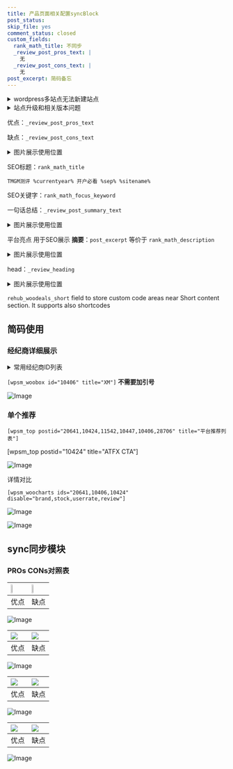 ```yaml
---
title: 产品页面相关配置syncBlock
post_status: 
skip_file: yes
comment_status: closed
custom_fields:
  rank_math_title: 不同步
  _review_post_pros_text: |
    无
  _review_post_cons_text: |
    无
post_excerpt: 简码备忘
---
```

<details><summary>wordpress多站点无法新建站点</summary>

<li>和报错需要清理cookies一样的原因</li>
<li>wp-config.php里面<code>define( 'SUBDOMAIN_INSTALL', false );//子域名安装</code></li>
<li>新建子站点是用<code>define( 'SUBDOMAIN_INSTALL', true);//子域名安装</code> 完成以后，改成<code>false</code></li>
</details>

<details><summary>站点升级和相关版本问题</summary>

<p>wordpress：5.9.9
woocommerce：7.5.1
出现问题的地方：主题选项里面>><strong>Product layout >>compact style</strong></p>
<p>如何出现没有用过的字段 导致无法保存。先导出配置 然后进行修改，后面再次恢复即可。</p>
<p>出现部分字段无法显示时，需要返回默认布局后，对产品进行保存就好了。</p>
<p></p>
</details>

优点：`_review_post_pros_text`

缺点：`_review_post_cons_text`

<details><summary>图片展示使用位置</summary>

<img src="https://prod-files-secure.s3.us-west-2.amazonaws.com/39ed1227-6d7d-4570-be36-9ccd4a2c4241/f51d3d83-55d4-4bdf-9604-f37ec77ab556/Untitled.png?X-Amz-Algorithm=AWS4-HMAC-SHA256&X-Amz-Content-Sha256=UNSIGNED-PAYLOAD&X-Amz-Credential=ASIAZI2LB466XB7B3G42%2F20251031%2Fus-west-2%2Fs3%2Faws4_request&X-Amz-Date=20251031T105515Z&X-Amz-Expires=3600&X-Amz-Security-Token=IQoJb3JpZ2luX2VjEEoaCXVzLXdlc3QtMiJGMEQCIFQaMrH6atKQYOVBo4bnbTP6XiH%2Bvzz3j7%2BgCpf%2BQRIqAiA5Iyq7BuX0oVYBJQiWdFvg1kh5Pf6KUOB0RD3Bo41Y%2FCr%2FAwgTEAAaDDYzNzQyMzE4MzgwNSIMkpvIaKhZfx1nx1tGKtwDFtp2Vmmh10lYXe%2Bzdx5Zy4SjydCEqEfabZEE%2BPV8pJp%2BKYccG4gKarwyLqwK7eumhcl0zXiPSx2dNrZcKJ0BUzM2sZWk9K7kciPp%2B4Bm825NIxnE5bJ2tq4j9bSiMU0WY80o5iLJ6iBQRvqbW4KFCyCHjDFjz6%2BuDoHORxbGmg%2Blo%2FU4XQ%2FkCrT8rAQUvG2CGSWlsg3RDuP%2FyV5LrDdftEQ1QVbHYUm6vAQoqArUjYcLL7cy2V3STLQB79QqBxiRoO%2BWwPGy6syQlyi9e1qGm17pymYWa2sQbyob0%2FFm7FW62W8IIe7w4g2I62qsPKSW2Hq3IWkzqga8UXLraH1aRxWzVdvo%2B91P9saoJNodzS%2FxjeSlgFKNsrOR9MDZHzj7VrNaqA0CEmkJ4mIfAn807ULyKoqdos5alKGcbBCGgMUMhF3sVaYj2gjZrSakhPhCfqQr8Gw4DJVtXn2hDDMEnCJUtokYmDT9wR%2F4a04aEMT8AXAt0eeeKPLscZIgTePb%2B6TTAe3bAWxalOHLeInl8Zfbdm1uxHzyeteO3Ez6loUYcT9zh8I3cgXkRaK3dC9RcfJvCohTz7DRGVdQsXkrAxE7N6gGWeKlqxn6rcjcMHFFQw8r7r9FDRvnA1Qw9JOSyAY6pgEbo9cHBVQFqnebL8hzIdlAxJGNDnpDfORuaLGtA7MiPOhDve9YWzyroCsG2tCVk7o2C00ri3NgZnsUMH9n4EO1dGPLNC0vV8kkRNE2I%2FFgSHpLz227lEI6PujgyI8%2BQcHYUOM0xv3Kktz3rMErFt%2BuTjKuA8xnoO%2BYgXMxrtDAmy14c8bkv0bgx9cAXP1LTgbUGvzjddUk2JxEH13LBdbvyNlY6SN%2B&X-Amz-Signature=45c5091a7e554787cb1e8f299f0e96e661cdd5ab5ef7d83d3ef3da67cd59e413&X-Amz-SignedHeaders=host&x-amz-checksum-mode=ENABLED&x-id=GetObject" alt="Image">
</details>

SEO标题：`rank_math_title`

`TMGM测评 %currentyear% 开户必看 %sep% %sitename%`

SEO关键字：`rank_math_focus_keyword`

一句话总结：`_review_post_summary_text`

<details><summary>图片展示使用位置</summary>

<img src="https://prod-files-secure.s3.us-west-2.amazonaws.com/39ed1227-6d7d-4570-be36-9ccd4a2c4241/4b96a922-296c-4f4e-8630-d1c870cbce01/Untitled.png?X-Amz-Algorithm=AWS4-HMAC-SHA256&X-Amz-Content-Sha256=UNSIGNED-PAYLOAD&X-Amz-Credential=ASIAZI2LB466WTUL4KGL%2F20251031%2Fus-west-2%2Fs3%2Faws4_request&X-Amz-Date=20251031T105516Z&X-Amz-Expires=3600&X-Amz-Security-Token=IQoJb3JpZ2luX2VjEEoaCXVzLXdlc3QtMiJHMEUCIBgCTwKe%2FW%2Bd8SvjT1Vux8yBPOYCXwA9dCJrsXFpVxsMAiEA77ulj8%2F6h2T2C7Gc%2Bx4NVWjt4ZIKw0TLP1Oyb8Ifdw8q%2FwMIExAAGgw2Mzc0MjMxODM4MDUiDBtLGpBu85RXQwWg8ircA7U3HR9m%2FSUtyIkHvLB7TT2EK8QR5VotBViT6CPkpptZWmGxDntQpp7RkCWaf3kOpYVZOGxRWEtqxA1Tq2jyI26W8nFwTf8SCKRW4%2BpGMfXmywcZJTvH5o1SDE2y0c3sAu45cqSXlNabwcObPhNaVBn94wcllvrBKh7e9t3hI8SUXG18Ul7XZBPd%2F3Qt9pgJzqD9Vsg2n8tExA%2B85heqEoRdaFQ0kbhimzlElDCtiOL%2F87XB30pKG%2BZXrXYJ4%2By5vNN0WRto7xK5z%2FDQUIz0EMbjltdcrTqnqLOsIrCwUwC7jHTvfG9ws9%2FbOIJuNxLJSrYkj9Ajf3qpTgy%2FQBowDLLlWTuEv64Z10jXvS7fcyy2CVtnGG6ILxxX%2BGEyO4cBFO8Vx02OjJUUnrl3Py%2BxbLmJnzbSuwG5U7wj5SnQ7z3DSKv3Ke7fi8jPQWSoUNe3zUkyPj%2FkZrzAOyOynASwzXL0lNa0E2p2fCXE751JfpViCpNZ%2FUV2y80pbx2ol%2FMTFhYCVgUaECIxA9Y5GqnnFoBIvUWS3j5ZvDNo0rFLjzPbeXl3AG1gcGIn8YUEhNYInYC5TKAOaYFIyMDzT5GpZgJGZkT0AWv%2FjwZj9QkTnJHEbHNSKtW6%2Fw20%2FP1%2BMMKSksgGOqUBCaZrsgmPLmsqKxKZEvQYFe7ZrTr5O5HRFHAGu%2Ba6cCx0tjoKjr1g9ugYAGUWqQ63bkU0RCtTa4c29s8s2J4T8WndAp5XwBcDGwNL8W3UoPePFaAJamyD0%2FxkSqJVFmFuNZ0uxGYiZmqHpAEreRr%2BaVGstqJZHSX9csaqNH%2BKBJS%2Fhx9X2DmJyMxiuCy%2FSxRr2qtsCiToiyG00wGvMhTIArAhokMu&X-Amz-Signature=8644daf641ce138234380eb854559d9621b9cd9a3242cea47d3e4cd3f599cac5&X-Amz-SignedHeaders=host&x-amz-checksum-mode=ENABLED&x-id=GetObject" alt="Image">
</details>

平台亮点 用于SEO展示 **摘要**：`post_excerpt`  等价于 `rank_math_description`

<details><summary>图片展示使用位置</summary>

<img src="https://prod-files-secure.s3.us-west-2.amazonaws.com/39ed1227-6d7d-4570-be36-9ccd4a2c4241/1ee11f63-b60a-4dfe-a7a7-d58ff23b5d88/Untitled.png?X-Amz-Algorithm=AWS4-HMAC-SHA256&X-Amz-Content-Sha256=UNSIGNED-PAYLOAD&X-Amz-Credential=ASIAZI2LB4665HQ5UF47%2F20251031%2Fus-west-2%2Fs3%2Faws4_request&X-Amz-Date=20251031T105516Z&X-Amz-Expires=3600&X-Amz-Security-Token=IQoJb3JpZ2luX2VjEEoaCXVzLXdlc3QtMiJHMEUCIHmRNky2YEg3ClwB2Tt%2BkMnYEanl35NFddpqBFA4yCT7AiEA%2B3UZu2EEUaGeTEqKS4wGwv2ol62adkBAkpeHJ8h0xZgq%2FwMIExAAGgw2Mzc0MjMxODM4MDUiDG3zVI206an%2B%2BrvdsSrcA9Ma7EfTuAJ3pBGrae%2FDq4OFxkJVH2JzHzUQU%2BTnUOGdRkMhYb2W%2B3Kp8eyxxUlfgyMNdW8D%2FtI57jgbpUeFKZ4nSXMaTbDWgt%2FX14G5Mm6DbplZsPCozoPxx7s3MyWA3f%2BYsI2KTX6P6iFBwpPngJoSdOWGIq3j%2BHfxM4CuPSiFhDh3fro1A2pmPigayS4WuFgtUZ1RtUyM%2Fu1OhfwzTW1DrZf0ob5H4pQHnOrQBgq0KKMH%2FtnWAm3Bf2%2Fk2GLPHOyBTY8%2FvumcS4TxAoIB6uE6WZcpDHawlArgzoT9c7WOnH8v%2FCkGzAeUBy3hHA7TyZwjLX2a8E8sXKSzpzyw7mh%2Bxn8GTUtHCr3zJyQfmdJb3OxqIdDEeTC0Xh4TgawCrjUUiwCHazQvAwIs3BkZ%2BoVcOan73y2ukM0%2F%2FNpindFZ2lbMIqWGXon4IA83gME1MCQBxy4z9pBXL5oEwBxF3FJOnqv20OIK394jQJJia0m8L1g6kCa6CK%2BT65dIv9m0UzhMWv%2BVAcasen75XqXP%2B8%2FBfFi5AShZ6cr2LZIzMpVluxE%2FJkefic%2FI754ZupDIU%2B2UZZwSMWZ1%2FJmhxAs%2BJuH5Yd82x78IIGYIAd5SAPYUZPE0bYVp7IW9RRO4MJaTksgGOqUBJJkDYqgYPspZAUybcr2ui3V5T%2Bd68iUh%2F%2F9YRa6LHwJ%2BjRroOVFlZD%2FUXKExsSFyVItZk7qSpYEIMEIDPXk0xmDukEMtTT3Xg3pEMNZepYN70q7Q5GLEA3DjMp%2F663NkUWNpZnrVStcJk59JppGqwoXOnLtvxvzgjlQmnjGDBKrsIPwF2TnuUwxka%2FoFgNalqnC8LS7tBeX06HTW74Es5hqWrpfA&X-Amz-Signature=d67885cad5f4b058a72ff379272f7c10dbec02580197d5a71820587b35a207f4&X-Amz-SignedHeaders=host&x-amz-checksum-mode=ENABLED&x-id=GetObject" alt="Image">
<img src="https://prod-files-secure.s3.us-west-2.amazonaws.com/39ed1227-6d7d-4570-be36-9ccd4a2c4241/ad4118b5-78d8-4fbe-801e-3b29b5d99c01/Untitled.png?X-Amz-Algorithm=AWS4-HMAC-SHA256&X-Amz-Content-Sha256=UNSIGNED-PAYLOAD&X-Amz-Credential=ASIAZI2LB4665HQ5UF47%2F20251031%2Fus-west-2%2Fs3%2Faws4_request&X-Amz-Date=20251031T105516Z&X-Amz-Expires=3600&X-Amz-Security-Token=IQoJb3JpZ2luX2VjEEoaCXVzLXdlc3QtMiJHMEUCIHmRNky2YEg3ClwB2Tt%2BkMnYEanl35NFddpqBFA4yCT7AiEA%2B3UZu2EEUaGeTEqKS4wGwv2ol62adkBAkpeHJ8h0xZgq%2FwMIExAAGgw2Mzc0MjMxODM4MDUiDG3zVI206an%2B%2BrvdsSrcA9Ma7EfTuAJ3pBGrae%2FDq4OFxkJVH2JzHzUQU%2BTnUOGdRkMhYb2W%2B3Kp8eyxxUlfgyMNdW8D%2FtI57jgbpUeFKZ4nSXMaTbDWgt%2FX14G5Mm6DbplZsPCozoPxx7s3MyWA3f%2BYsI2KTX6P6iFBwpPngJoSdOWGIq3j%2BHfxM4CuPSiFhDh3fro1A2pmPigayS4WuFgtUZ1RtUyM%2Fu1OhfwzTW1DrZf0ob5H4pQHnOrQBgq0KKMH%2FtnWAm3Bf2%2Fk2GLPHOyBTY8%2FvumcS4TxAoIB6uE6WZcpDHawlArgzoT9c7WOnH8v%2FCkGzAeUBy3hHA7TyZwjLX2a8E8sXKSzpzyw7mh%2Bxn8GTUtHCr3zJyQfmdJb3OxqIdDEeTC0Xh4TgawCrjUUiwCHazQvAwIs3BkZ%2BoVcOan73y2ukM0%2F%2FNpindFZ2lbMIqWGXon4IA83gME1MCQBxy4z9pBXL5oEwBxF3FJOnqv20OIK394jQJJia0m8L1g6kCa6CK%2BT65dIv9m0UzhMWv%2BVAcasen75XqXP%2B8%2FBfFi5AShZ6cr2LZIzMpVluxE%2FJkefic%2FI754ZupDIU%2B2UZZwSMWZ1%2FJmhxAs%2BJuH5Yd82x78IIGYIAd5SAPYUZPE0bYVp7IW9RRO4MJaTksgGOqUBJJkDYqgYPspZAUybcr2ui3V5T%2Bd68iUh%2F%2F9YRa6LHwJ%2BjRroOVFlZD%2FUXKExsSFyVItZk7qSpYEIMEIDPXk0xmDukEMtTT3Xg3pEMNZepYN70q7Q5GLEA3DjMp%2F663NkUWNpZnrVStcJk59JppGqwoXOnLtvxvzgjlQmnjGDBKrsIPwF2TnuUwxka%2FoFgNalqnC8LS7tBeX06HTW74Es5hqWrpfA&X-Amz-Signature=0130cc3f5ae313bf281de9a48cb1d0c8a25a9a13552e89b412201ba0ea9868a6&X-Amz-SignedHeaders=host&x-amz-checksum-mode=ENABLED&x-id=GetObject" alt="Image">
<img src="https://prod-files-secure.s3.us-west-2.amazonaws.com/39ed1227-6d7d-4570-be36-9ccd4a2c4241/a38cf7c9-a79c-4b64-9e94-13589fe0758b/Untitled.png?X-Amz-Algorithm=AWS4-HMAC-SHA256&X-Amz-Content-Sha256=UNSIGNED-PAYLOAD&X-Amz-Credential=ASIAZI2LB4665HQ5UF47%2F20251031%2Fus-west-2%2Fs3%2Faws4_request&X-Amz-Date=20251031T105516Z&X-Amz-Expires=3600&X-Amz-Security-Token=IQoJb3JpZ2luX2VjEEoaCXVzLXdlc3QtMiJHMEUCIHmRNky2YEg3ClwB2Tt%2BkMnYEanl35NFddpqBFA4yCT7AiEA%2B3UZu2EEUaGeTEqKS4wGwv2ol62adkBAkpeHJ8h0xZgq%2FwMIExAAGgw2Mzc0MjMxODM4MDUiDG3zVI206an%2B%2BrvdsSrcA9Ma7EfTuAJ3pBGrae%2FDq4OFxkJVH2JzHzUQU%2BTnUOGdRkMhYb2W%2B3Kp8eyxxUlfgyMNdW8D%2FtI57jgbpUeFKZ4nSXMaTbDWgt%2FX14G5Mm6DbplZsPCozoPxx7s3MyWA3f%2BYsI2KTX6P6iFBwpPngJoSdOWGIq3j%2BHfxM4CuPSiFhDh3fro1A2pmPigayS4WuFgtUZ1RtUyM%2Fu1OhfwzTW1DrZf0ob5H4pQHnOrQBgq0KKMH%2FtnWAm3Bf2%2Fk2GLPHOyBTY8%2FvumcS4TxAoIB6uE6WZcpDHawlArgzoT9c7WOnH8v%2FCkGzAeUBy3hHA7TyZwjLX2a8E8sXKSzpzyw7mh%2Bxn8GTUtHCr3zJyQfmdJb3OxqIdDEeTC0Xh4TgawCrjUUiwCHazQvAwIs3BkZ%2BoVcOan73y2ukM0%2F%2FNpindFZ2lbMIqWGXon4IA83gME1MCQBxy4z9pBXL5oEwBxF3FJOnqv20OIK394jQJJia0m8L1g6kCa6CK%2BT65dIv9m0UzhMWv%2BVAcasen75XqXP%2B8%2FBfFi5AShZ6cr2LZIzMpVluxE%2FJkefic%2FI754ZupDIU%2B2UZZwSMWZ1%2FJmhxAs%2BJuH5Yd82x78IIGYIAd5SAPYUZPE0bYVp7IW9RRO4MJaTksgGOqUBJJkDYqgYPspZAUybcr2ui3V5T%2Bd68iUh%2F%2F9YRa6LHwJ%2BjRroOVFlZD%2FUXKExsSFyVItZk7qSpYEIMEIDPXk0xmDukEMtTT3Xg3pEMNZepYN70q7Q5GLEA3DjMp%2F663NkUWNpZnrVStcJk59JppGqwoXOnLtvxvzgjlQmnjGDBKrsIPwF2TnuUwxka%2FoFgNalqnC8LS7tBeX06HTW74Es5hqWrpfA&X-Amz-Signature=28cb578ed3ecc9350583d41ff3a1471ab3fc20bc45070c8ff499280f6fa29ed8&X-Amz-SignedHeaders=host&x-amz-checksum-mode=ENABLED&x-id=GetObject" alt="Image">
<img src="https://prod-files-secure.s3.us-west-2.amazonaws.com/39ed1227-6d7d-4570-be36-9ccd4a2c4241/7da6fc1e-d2ac-42ae-8c75-cb5749aa18f6/Untitled.png?X-Amz-Algorithm=AWS4-HMAC-SHA256&X-Amz-Content-Sha256=UNSIGNED-PAYLOAD&X-Amz-Credential=ASIAZI2LB4665HQ5UF47%2F20251031%2Fus-west-2%2Fs3%2Faws4_request&X-Amz-Date=20251031T105516Z&X-Amz-Expires=3600&X-Amz-Security-Token=IQoJb3JpZ2luX2VjEEoaCXVzLXdlc3QtMiJHMEUCIHmRNky2YEg3ClwB2Tt%2BkMnYEanl35NFddpqBFA4yCT7AiEA%2B3UZu2EEUaGeTEqKS4wGwv2ol62adkBAkpeHJ8h0xZgq%2FwMIExAAGgw2Mzc0MjMxODM4MDUiDG3zVI206an%2B%2BrvdsSrcA9Ma7EfTuAJ3pBGrae%2FDq4OFxkJVH2JzHzUQU%2BTnUOGdRkMhYb2W%2B3Kp8eyxxUlfgyMNdW8D%2FtI57jgbpUeFKZ4nSXMaTbDWgt%2FX14G5Mm6DbplZsPCozoPxx7s3MyWA3f%2BYsI2KTX6P6iFBwpPngJoSdOWGIq3j%2BHfxM4CuPSiFhDh3fro1A2pmPigayS4WuFgtUZ1RtUyM%2Fu1OhfwzTW1DrZf0ob5H4pQHnOrQBgq0KKMH%2FtnWAm3Bf2%2Fk2GLPHOyBTY8%2FvumcS4TxAoIB6uE6WZcpDHawlArgzoT9c7WOnH8v%2FCkGzAeUBy3hHA7TyZwjLX2a8E8sXKSzpzyw7mh%2Bxn8GTUtHCr3zJyQfmdJb3OxqIdDEeTC0Xh4TgawCrjUUiwCHazQvAwIs3BkZ%2BoVcOan73y2ukM0%2F%2FNpindFZ2lbMIqWGXon4IA83gME1MCQBxy4z9pBXL5oEwBxF3FJOnqv20OIK394jQJJia0m8L1g6kCa6CK%2BT65dIv9m0UzhMWv%2BVAcasen75XqXP%2B8%2FBfFi5AShZ6cr2LZIzMpVluxE%2FJkefic%2FI754ZupDIU%2B2UZZwSMWZ1%2FJmhxAs%2BJuH5Yd82x78IIGYIAd5SAPYUZPE0bYVp7IW9RRO4MJaTksgGOqUBJJkDYqgYPspZAUybcr2ui3V5T%2Bd68iUh%2F%2F9YRa6LHwJ%2BjRroOVFlZD%2FUXKExsSFyVItZk7qSpYEIMEIDPXk0xmDukEMtTT3Xg3pEMNZepYN70q7Q5GLEA3DjMp%2F663NkUWNpZnrVStcJk59JppGqwoXOnLtvxvzgjlQmnjGDBKrsIPwF2TnuUwxka%2FoFgNalqnC8LS7tBeX06HTW74Es5hqWrpfA&X-Amz-Signature=f72a659c1a03e7d002259f7b9920346a3a8efe09625ad97b33b643fd40e6f5c5&X-Amz-SignedHeaders=host&x-amz-checksum-mode=ENABLED&x-id=GetObject" alt="Image">
<img src="https://prod-files-secure.s3.us-west-2.amazonaws.com/39ed1227-6d7d-4570-be36-9ccd4a2c4241/7e97f40a-eaee-47f5-b2f9-475f96808fa7/Untitled.png?X-Amz-Algorithm=AWS4-HMAC-SHA256&X-Amz-Content-Sha256=UNSIGNED-PAYLOAD&X-Amz-Credential=ASIAZI2LB4665HQ5UF47%2F20251031%2Fus-west-2%2Fs3%2Faws4_request&X-Amz-Date=20251031T105516Z&X-Amz-Expires=3600&X-Amz-Security-Token=IQoJb3JpZ2luX2VjEEoaCXVzLXdlc3QtMiJHMEUCIHmRNky2YEg3ClwB2Tt%2BkMnYEanl35NFddpqBFA4yCT7AiEA%2B3UZu2EEUaGeTEqKS4wGwv2ol62adkBAkpeHJ8h0xZgq%2FwMIExAAGgw2Mzc0MjMxODM4MDUiDG3zVI206an%2B%2BrvdsSrcA9Ma7EfTuAJ3pBGrae%2FDq4OFxkJVH2JzHzUQU%2BTnUOGdRkMhYb2W%2B3Kp8eyxxUlfgyMNdW8D%2FtI57jgbpUeFKZ4nSXMaTbDWgt%2FX14G5Mm6DbplZsPCozoPxx7s3MyWA3f%2BYsI2KTX6P6iFBwpPngJoSdOWGIq3j%2BHfxM4CuPSiFhDh3fro1A2pmPigayS4WuFgtUZ1RtUyM%2Fu1OhfwzTW1DrZf0ob5H4pQHnOrQBgq0KKMH%2FtnWAm3Bf2%2Fk2GLPHOyBTY8%2FvumcS4TxAoIB6uE6WZcpDHawlArgzoT9c7WOnH8v%2FCkGzAeUBy3hHA7TyZwjLX2a8E8sXKSzpzyw7mh%2Bxn8GTUtHCr3zJyQfmdJb3OxqIdDEeTC0Xh4TgawCrjUUiwCHazQvAwIs3BkZ%2BoVcOan73y2ukM0%2F%2FNpindFZ2lbMIqWGXon4IA83gME1MCQBxy4z9pBXL5oEwBxF3FJOnqv20OIK394jQJJia0m8L1g6kCa6CK%2BT65dIv9m0UzhMWv%2BVAcasen75XqXP%2B8%2FBfFi5AShZ6cr2LZIzMpVluxE%2FJkefic%2FI754ZupDIU%2B2UZZwSMWZ1%2FJmhxAs%2BJuH5Yd82x78IIGYIAd5SAPYUZPE0bYVp7IW9RRO4MJaTksgGOqUBJJkDYqgYPspZAUybcr2ui3V5T%2Bd68iUh%2F%2F9YRa6LHwJ%2BjRroOVFlZD%2FUXKExsSFyVItZk7qSpYEIMEIDPXk0xmDukEMtTT3Xg3pEMNZepYN70q7Q5GLEA3DjMp%2F663NkUWNpZnrVStcJk59JppGqwoXOnLtvxvzgjlQmnjGDBKrsIPwF2TnuUwxka%2FoFgNalqnC8LS7tBeX06HTW74Es5hqWrpfA&X-Amz-Signature=5b819adb1eeff71d6b2ce27591960ac5a518d0d5c257a3330f06ec799ec88bdd&X-Amz-SignedHeaders=host&x-amz-checksum-mode=ENABLED&x-id=GetObject" alt="Image">
</details>

head：`_review_heading`

<details><summary>图片展示使用位置</summary>

<img src="https://prod-files-secure.s3.us-west-2.amazonaws.com/39ed1227-6d7d-4570-be36-9ccd4a2c4241/3a4650ad-9887-415c-889a-edd51fa54f27/Untitled.png?X-Amz-Algorithm=AWS4-HMAC-SHA256&X-Amz-Content-Sha256=UNSIGNED-PAYLOAD&X-Amz-Credential=ASIAZI2LB466VY2EMFRM%2F20251031%2Fus-west-2%2Fs3%2Faws4_request&X-Amz-Date=20251031T105516Z&X-Amz-Expires=3600&X-Amz-Security-Token=IQoJb3JpZ2luX2VjEEoaCXVzLXdlc3QtMiJHMEUCIQDr%2BGhjQWkFoH%2FNKfN55Eyg0P2vCuGgrD4PIjUlZtR5VgIgNCwzoPebM0c3JZc%2BSpvqhqOJ8gbWspll97bVZL0qBiIq%2FwMIExAAGgw2Mzc0MjMxODM4MDUiDJ4Chht34BcH%2FNb8HyrcA9W2pyNqmNaeOMsT0D2%2FXel7YWnCTaUfT4r1KC1ZvPO9mfDfdIjpW0JmwFACF1QfWjEzuXX1shhVc2UkFkR%2FhF3VruNnAe1nVZ9TlhJfMaMa%2BwASslMq9uUhGYgskFpeMO5%2BY6ARGpdUYNyKfwqBID09FMyOZcTEYohBcRNFXBmDIWZHbl7m%2BhWiQa9JsPaZGqc5M5%2FS4Itr8%2BIjI2kuIURPVGIt4xY3vQ19jXNjCsCMm4JqHWA9e7Or52xlFOOJC9lpy96lql0Ul6TNNpUjuYNQ9lPkhRaKgB8VAswojJWkuaMXtLeczQsnPIL0QjBixZnXrv43HKXRb6ECXo1RlBch2J5iLK4gQtZlUPwK0hskRYWoH4HrsOMZr%2BaXKKrXJbTkpQbJdHvUMRoRSOOsJy%2Fx93sgjn0VmA%2FgxXg4ZC%2FOdUvxq2Pj5iOEb3Wq3Iv6zObzf940GQSX%2B6Yzxz52iNiXfO857EG%2BLBzR3ir9L54iVDe4naOyj%2FHsu0q3AuGmwA1kjWPeMjHcq22cY3rvSjhqpUWxKeRoHAn%2FZ%2BgumiEDf0oafvxR40j1fIQRyhOTERMF34i9iHlwDatDAQV%2FlL3QjnRBDkVTPBVP10%2F%2Fb2%2FDe%2F4UAq%2FE0Q5QNzDoMKqTksgGOqUBJXN6%2FC3N8dY5ESBMcVJdQxtndg8xGaDrlsfEdHUMNWfERB720CUpom%2BTVCpse6mBaNggLEx8gKzkdPSvYC3XKjczWHR7G41PAzdFKR41h5aOIc5c7BsENPXhrqePzk7hynVyEfiZshTsglL0FivHsCfBkOT7vGrK3SHb8cFNcpelJuaAUNSe0gbQ%2BK7%2FjhNkGMb4YN6eRSuhZ2FEhv7olLP2SSRy&X-Amz-Signature=64900acb0809772cc0e2ac7f3393d99a39db8286256c7a1957cb363257c02299&X-Amz-SignedHeaders=host&x-amz-checksum-mode=ENABLED&x-id=GetObject" alt="Image">
</details>

`rehub_woodeals_short`	field to store custom code areas near Short content section. It supports also shortcodes



## 简码使用

### 经纪商详细展示

<details><summary>常用经纪商ID列表</summary>

<pre><code class="php">嘉盛 ===> 20641  [wpsm_woobox id="20641" title="嘉盛"]
易信easymarkets ===> 11542  [wpsm_woobox id="11542" title="易信easymarkets"]
ATFX外汇 ===> 10424  [wpsm_woobox id="10424" title="ATFX"]
XM ===> 10406  [wpsm_woobox id="10406" title="XM"]
TMGM ===> 29622  [wpsm_woobox id="29622" title="TMGM"]
HYCM ===> 10447  [wpsm_woobox id="10447" title="HYCM"]
fpmarkets澳福外汇 ===> 20639  [wpsm_woobox id="20639" title="fpmarkets澳福外汇"]</code></pre>
</details>

`[wpsm_woobox id="10406" title="XM"]` **不需要加引号**

![Image](https://prod-files-secure.s3.us-west-2.amazonaws.com/39ed1227-6d7d-4570-be36-9ccd4a2c4241/4f898f9d-0fa7-4e43-acd3-ac6bc7be575a/Untitled.png?X-Amz-Algorithm=AWS4-HMAC-SHA256&X-Amz-Content-Sha256=UNSIGNED-PAYLOAD&X-Amz-Credential=ASIAZI2LB4664UGOIUGN%2F20251031%2Fus-west-2%2Fs3%2Faws4_request&X-Amz-Date=20251031T105514Z&X-Amz-Expires=3600&X-Amz-Security-Token=IQoJb3JpZ2luX2VjEEoaCXVzLXdlc3QtMiJHMEUCIA1GOarOFvNcahWgunDxCPOkzic4Esak6boyWS5UGZ6zAiEA2uPAVfMqVqBPqo9sO%2Bykd3Wg7Ux50aOV8MVGTw6n4NEq%2FwMIExAAGgw2Mzc0MjMxODM4MDUiDMc0R7v5C8fhSooqxSrcA9yJz0uicIy9fDUKWWz6WJEzG4yu5ogG3nufQaqPQ0%2Bw8aKhOtYuOJW%2BjOJZxkHIoTHrdFjuakxYvlzpI8yEbxNdHJbpiLGJ3XwcnHY4qqCXAwODcZeKXkzGB%2BiHCrb2dHQ6Kxg%2FHHHMorykBAAeR30osYsbxpl2e4eBV9TNBTdRIPam2O9xbVDfIb9pA0potdefG0RPf9IwDh4M9RSh%2FkoDcnrBLMju%2FNeidVFxiQYLuVKoD9H%2FKN9WlxmmLgBRJD1m%2FdclEqBz4IHx1qgAHOhN2864EVGnRQ%2FRNcSO4rJXmw0RH2WH1kmOyeD%2BnRUnub5J9pA0R8b%2Fl7P5bzt%2FD2SejvN0i%2FkO5LlfipUv7boQ3A2OeA8tAicjBujECqRI%2FPMBbkqf%2F4i99e3F%2B%2B2OuyxjQBGLlRdWc1SHY4C7M4QN3JlbB7BFqrkssP8CIsws5tu5e1fLLlfLfMROiO5l%2B0FGjXaKyvxGPyF419VOXkpCRaiPOk7zX1hZzdNeN0NwiTItKBOpfyH7iMv6jzxS%2BeW6RCy5Ecqe5C9eQN9LTIBJMkE6KdgIsjw9jMwDQtwJfaOggLUzlvJmjo%2BkThnD15voFk3PArlqbMoheIlIkrz19akOtMM0lUqDRFF1MIyTksgGOqUB6SBeEpj8MDXOM9uq35O81usQ%2Be1NvMKc6S95byBPM7EyZ6feEeKR4gd8ixXYDfSyz%2BOZ3m9HWLM%2BUt%2Ba1g8h1gqytM3BFUZzibuTUTGs6yN%2BzACoeUVi8VNRekGJFfYiSkx2uMvDEwsCJ2EO%2Bne4I0WNUkhTEZyLWr6VOL7LQ%2BQsVRgbUw6PVIc5Z90aDbwSSjFpc1zB3f22D0qTPi02ThigndoU&X-Amz-Signature=3607d018667e07a8ac50f329f28b769180f89f79128e820d8dc01b4079b347da&X-Amz-SignedHeaders=host&x-amz-checksum-mode=ENABLED&x-id=GetObject)

### 单个推荐
`[wpsm_top postid="20641,10424,11542,10447,10406,28706" title="平台推荐列表"]`

[wpsm_top postid="10424" title="ATFX CTA"]

![Image](https://prod-files-secure.s3.us-west-2.amazonaws.com/39ed1227-6d7d-4570-be36-9ccd4a2c4241/5ac620dc-51a8-48b6-b55d-91f47299193c/Untitled.png?X-Amz-Algorithm=AWS4-HMAC-SHA256&X-Amz-Content-Sha256=UNSIGNED-PAYLOAD&X-Amz-Credential=ASIAZI2LB4664UGOIUGN%2F20251031%2Fus-west-2%2Fs3%2Faws4_request&X-Amz-Date=20251031T105514Z&X-Amz-Expires=3600&X-Amz-Security-Token=IQoJb3JpZ2luX2VjEEoaCXVzLXdlc3QtMiJHMEUCIA1GOarOFvNcahWgunDxCPOkzic4Esak6boyWS5UGZ6zAiEA2uPAVfMqVqBPqo9sO%2Bykd3Wg7Ux50aOV8MVGTw6n4NEq%2FwMIExAAGgw2Mzc0MjMxODM4MDUiDMc0R7v5C8fhSooqxSrcA9yJz0uicIy9fDUKWWz6WJEzG4yu5ogG3nufQaqPQ0%2Bw8aKhOtYuOJW%2BjOJZxkHIoTHrdFjuakxYvlzpI8yEbxNdHJbpiLGJ3XwcnHY4qqCXAwODcZeKXkzGB%2BiHCrb2dHQ6Kxg%2FHHHMorykBAAeR30osYsbxpl2e4eBV9TNBTdRIPam2O9xbVDfIb9pA0potdefG0RPf9IwDh4M9RSh%2FkoDcnrBLMju%2FNeidVFxiQYLuVKoD9H%2FKN9WlxmmLgBRJD1m%2FdclEqBz4IHx1qgAHOhN2864EVGnRQ%2FRNcSO4rJXmw0RH2WH1kmOyeD%2BnRUnub5J9pA0R8b%2Fl7P5bzt%2FD2SejvN0i%2FkO5LlfipUv7boQ3A2OeA8tAicjBujECqRI%2FPMBbkqf%2F4i99e3F%2B%2B2OuyxjQBGLlRdWc1SHY4C7M4QN3JlbB7BFqrkssP8CIsws5tu5e1fLLlfLfMROiO5l%2B0FGjXaKyvxGPyF419VOXkpCRaiPOk7zX1hZzdNeN0NwiTItKBOpfyH7iMv6jzxS%2BeW6RCy5Ecqe5C9eQN9LTIBJMkE6KdgIsjw9jMwDQtwJfaOggLUzlvJmjo%2BkThnD15voFk3PArlqbMoheIlIkrz19akOtMM0lUqDRFF1MIyTksgGOqUB6SBeEpj8MDXOM9uq35O81usQ%2Be1NvMKc6S95byBPM7EyZ6feEeKR4gd8ixXYDfSyz%2BOZ3m9HWLM%2BUt%2Ba1g8h1gqytM3BFUZzibuTUTGs6yN%2BzACoeUVi8VNRekGJFfYiSkx2uMvDEwsCJ2EO%2Bne4I0WNUkhTEZyLWr6VOL7LQ%2BQsVRgbUw6PVIc5Z90aDbwSSjFpc1zB3f22D0qTPi02ThigndoU&X-Amz-Signature=79dc82be6d84e139fddd7a54dcca9cee17305325582721f7cbc9714ded5f2294&X-Amz-SignedHeaders=host&x-amz-checksum-mode=ENABLED&x-id=GetObject)

详情对比

`[wpsm_woocharts ids="20641,10406,10424" disable="brand,stock,userrate,review"]`

![Image](https://prod-files-secure.s3.us-west-2.amazonaws.com/39ed1227-6d7d-4570-be36-9ccd4a2c4241/bf3ba45f-b9f3-4295-8aef-b4a495fd25f4/Untitled.png?X-Amz-Algorithm=AWS4-HMAC-SHA256&X-Amz-Content-Sha256=UNSIGNED-PAYLOAD&X-Amz-Credential=ASIAZI2LB4664UGOIUGN%2F20251031%2Fus-west-2%2Fs3%2Faws4_request&X-Amz-Date=20251031T105514Z&X-Amz-Expires=3600&X-Amz-Security-Token=IQoJb3JpZ2luX2VjEEoaCXVzLXdlc3QtMiJHMEUCIA1GOarOFvNcahWgunDxCPOkzic4Esak6boyWS5UGZ6zAiEA2uPAVfMqVqBPqo9sO%2Bykd3Wg7Ux50aOV8MVGTw6n4NEq%2FwMIExAAGgw2Mzc0MjMxODM4MDUiDMc0R7v5C8fhSooqxSrcA9yJz0uicIy9fDUKWWz6WJEzG4yu5ogG3nufQaqPQ0%2Bw8aKhOtYuOJW%2BjOJZxkHIoTHrdFjuakxYvlzpI8yEbxNdHJbpiLGJ3XwcnHY4qqCXAwODcZeKXkzGB%2BiHCrb2dHQ6Kxg%2FHHHMorykBAAeR30osYsbxpl2e4eBV9TNBTdRIPam2O9xbVDfIb9pA0potdefG0RPf9IwDh4M9RSh%2FkoDcnrBLMju%2FNeidVFxiQYLuVKoD9H%2FKN9WlxmmLgBRJD1m%2FdclEqBz4IHx1qgAHOhN2864EVGnRQ%2FRNcSO4rJXmw0RH2WH1kmOyeD%2BnRUnub5J9pA0R8b%2Fl7P5bzt%2FD2SejvN0i%2FkO5LlfipUv7boQ3A2OeA8tAicjBujECqRI%2FPMBbkqf%2F4i99e3F%2B%2B2OuyxjQBGLlRdWc1SHY4C7M4QN3JlbB7BFqrkssP8CIsws5tu5e1fLLlfLfMROiO5l%2B0FGjXaKyvxGPyF419VOXkpCRaiPOk7zX1hZzdNeN0NwiTItKBOpfyH7iMv6jzxS%2BeW6RCy5Ecqe5C9eQN9LTIBJMkE6KdgIsjw9jMwDQtwJfaOggLUzlvJmjo%2BkThnD15voFk3PArlqbMoheIlIkrz19akOtMM0lUqDRFF1MIyTksgGOqUB6SBeEpj8MDXOM9uq35O81usQ%2Be1NvMKc6S95byBPM7EyZ6feEeKR4gd8ixXYDfSyz%2BOZ3m9HWLM%2BUt%2Ba1g8h1gqytM3BFUZzibuTUTGs6yN%2BzACoeUVi8VNRekGJFfYiSkx2uMvDEwsCJ2EO%2Bne4I0WNUkhTEZyLWr6VOL7LQ%2BQsVRgbUw6PVIc5Z90aDbwSSjFpc1zB3f22D0qTPi02ThigndoU&X-Amz-Signature=d2b40076b4c8ee747c5c683147b792ba05f542704149dd0ac89eb63fbea6a6b1&X-Amz-SignedHeaders=host&x-amz-checksum-mode=ENABLED&x-id=GetObject)

![Image](https://prod-files-secure.s3.us-west-2.amazonaws.com/39ed1227-6d7d-4570-be36-9ccd4a2c4241/30bc56ef-f383-4b48-9768-2ebc9e436ec0/Untitled.png?X-Amz-Algorithm=AWS4-HMAC-SHA256&X-Amz-Content-Sha256=UNSIGNED-PAYLOAD&X-Amz-Credential=ASIAZI2LB4664UGOIUGN%2F20251031%2Fus-west-2%2Fs3%2Faws4_request&X-Amz-Date=20251031T105514Z&X-Amz-Expires=3600&X-Amz-Security-Token=IQoJb3JpZ2luX2VjEEoaCXVzLXdlc3QtMiJHMEUCIA1GOarOFvNcahWgunDxCPOkzic4Esak6boyWS5UGZ6zAiEA2uPAVfMqVqBPqo9sO%2Bykd3Wg7Ux50aOV8MVGTw6n4NEq%2FwMIExAAGgw2Mzc0MjMxODM4MDUiDMc0R7v5C8fhSooqxSrcA9yJz0uicIy9fDUKWWz6WJEzG4yu5ogG3nufQaqPQ0%2Bw8aKhOtYuOJW%2BjOJZxkHIoTHrdFjuakxYvlzpI8yEbxNdHJbpiLGJ3XwcnHY4qqCXAwODcZeKXkzGB%2BiHCrb2dHQ6Kxg%2FHHHMorykBAAeR30osYsbxpl2e4eBV9TNBTdRIPam2O9xbVDfIb9pA0potdefG0RPf9IwDh4M9RSh%2FkoDcnrBLMju%2FNeidVFxiQYLuVKoD9H%2FKN9WlxmmLgBRJD1m%2FdclEqBz4IHx1qgAHOhN2864EVGnRQ%2FRNcSO4rJXmw0RH2WH1kmOyeD%2BnRUnub5J9pA0R8b%2Fl7P5bzt%2FD2SejvN0i%2FkO5LlfipUv7boQ3A2OeA8tAicjBujECqRI%2FPMBbkqf%2F4i99e3F%2B%2B2OuyxjQBGLlRdWc1SHY4C7M4QN3JlbB7BFqrkssP8CIsws5tu5e1fLLlfLfMROiO5l%2B0FGjXaKyvxGPyF419VOXkpCRaiPOk7zX1hZzdNeN0NwiTItKBOpfyH7iMv6jzxS%2BeW6RCy5Ecqe5C9eQN9LTIBJMkE6KdgIsjw9jMwDQtwJfaOggLUzlvJmjo%2BkThnD15voFk3PArlqbMoheIlIkrz19akOtMM0lUqDRFF1MIyTksgGOqUB6SBeEpj8MDXOM9uq35O81usQ%2Be1NvMKc6S95byBPM7EyZ6feEeKR4gd8ixXYDfSyz%2BOZ3m9HWLM%2BUt%2Ba1g8h1gqytM3BFUZzibuTUTGs6yN%2BzACoeUVi8VNRekGJFfYiSkx2uMvDEwsCJ2EO%2Bne4I0WNUkhTEZyLWr6VOL7LQ%2BQsVRgbUw6PVIc5Z90aDbwSSjFpc1zB3f22D0qTPi02ThigndoU&X-Amz-Signature=4a6151f2896fd27a1471f3d624ab6e5cbfd1f65c4489e4bf5e6adb7a5b6ecb6d&X-Amz-SignedHeaders=host&x-amz-checksum-mode=ENABLED&x-id=GetObject)

## sync同步模块

### PROs CONs对照表

| <img src="https://cdn.ifttt.fun/gh/jarlin8/OSS@main/icons/customize/pros.svg" height="auto" width="37.3%"> | <img src="https://cdn.ifttt.fun/gh/jarlin8/OSS@main/icons/customize/cons.svg" height="auto" width="28.8%"> |
| :--- | :--- |
| 优点 | 缺点 |

![Image](https://prod-files-secure.s3.us-west-2.amazonaws.com/39ed1227-6d7d-4570-be36-9ccd4a2c4241/8742b755-dfb5-4004-9a5f-d6e561664bd8/Untitled.png?X-Amz-Algorithm=AWS4-HMAC-SHA256&X-Amz-Content-Sha256=UNSIGNED-PAYLOAD&X-Amz-Credential=ASIAZI2LB4664UGOIUGN%2F20251031%2Fus-west-2%2Fs3%2Faws4_request&X-Amz-Date=20251031T105514Z&X-Amz-Expires=3600&X-Amz-Security-Token=IQoJb3JpZ2luX2VjEEoaCXVzLXdlc3QtMiJHMEUCIA1GOarOFvNcahWgunDxCPOkzic4Esak6boyWS5UGZ6zAiEA2uPAVfMqVqBPqo9sO%2Bykd3Wg7Ux50aOV8MVGTw6n4NEq%2FwMIExAAGgw2Mzc0MjMxODM4MDUiDMc0R7v5C8fhSooqxSrcA9yJz0uicIy9fDUKWWz6WJEzG4yu5ogG3nufQaqPQ0%2Bw8aKhOtYuOJW%2BjOJZxkHIoTHrdFjuakxYvlzpI8yEbxNdHJbpiLGJ3XwcnHY4qqCXAwODcZeKXkzGB%2BiHCrb2dHQ6Kxg%2FHHHMorykBAAeR30osYsbxpl2e4eBV9TNBTdRIPam2O9xbVDfIb9pA0potdefG0RPf9IwDh4M9RSh%2FkoDcnrBLMju%2FNeidVFxiQYLuVKoD9H%2FKN9WlxmmLgBRJD1m%2FdclEqBz4IHx1qgAHOhN2864EVGnRQ%2FRNcSO4rJXmw0RH2WH1kmOyeD%2BnRUnub5J9pA0R8b%2Fl7P5bzt%2FD2SejvN0i%2FkO5LlfipUv7boQ3A2OeA8tAicjBujECqRI%2FPMBbkqf%2F4i99e3F%2B%2B2OuyxjQBGLlRdWc1SHY4C7M4QN3JlbB7BFqrkssP8CIsws5tu5e1fLLlfLfMROiO5l%2B0FGjXaKyvxGPyF419VOXkpCRaiPOk7zX1hZzdNeN0NwiTItKBOpfyH7iMv6jzxS%2BeW6RCy5Ecqe5C9eQN9LTIBJMkE6KdgIsjw9jMwDQtwJfaOggLUzlvJmjo%2BkThnD15voFk3PArlqbMoheIlIkrz19akOtMM0lUqDRFF1MIyTksgGOqUB6SBeEpj8MDXOM9uq35O81usQ%2Be1NvMKc6S95byBPM7EyZ6feEeKR4gd8ixXYDfSyz%2BOZ3m9HWLM%2BUt%2Ba1g8h1gqytM3BFUZzibuTUTGs6yN%2BzACoeUVi8VNRekGJFfYiSkx2uMvDEwsCJ2EO%2Bne4I0WNUkhTEZyLWr6VOL7LQ%2BQsVRgbUw6PVIc5Z90aDbwSSjFpc1zB3f22D0qTPi02ThigndoU&X-Amz-Signature=755d5bb77e256e405cafbce08be0bf024c9aede8a6ff75063f05cd7ca2c489ac&X-Amz-SignedHeaders=host&x-amz-checksum-mode=ENABLED&x-id=GetObject)

| <img src="https://cdn.ifttt.fun/gh/jarlin8/OSS@main/icons/customize/pros1.svg" height="auto"> | <img src="https://cdn.ifttt.fun/gh/jarlin8/OSS@main/icons/customize/cons1.svg" height="auto"> |
| :--- | :--- |
| 优点 | 缺点 |

![Image](https://prod-files-secure.s3.us-west-2.amazonaws.com/39ed1227-6d7d-4570-be36-9ccd4a2c4241/806358f8-c9c4-4e17-bb35-c6c76a5397a5/Untitled.png?X-Amz-Algorithm=AWS4-HMAC-SHA256&X-Amz-Content-Sha256=UNSIGNED-PAYLOAD&X-Amz-Credential=ASIAZI2LB4664UGOIUGN%2F20251031%2Fus-west-2%2Fs3%2Faws4_request&X-Amz-Date=20251031T105514Z&X-Amz-Expires=3600&X-Amz-Security-Token=IQoJb3JpZ2luX2VjEEoaCXVzLXdlc3QtMiJHMEUCIA1GOarOFvNcahWgunDxCPOkzic4Esak6boyWS5UGZ6zAiEA2uPAVfMqVqBPqo9sO%2Bykd3Wg7Ux50aOV8MVGTw6n4NEq%2FwMIExAAGgw2Mzc0MjMxODM4MDUiDMc0R7v5C8fhSooqxSrcA9yJz0uicIy9fDUKWWz6WJEzG4yu5ogG3nufQaqPQ0%2Bw8aKhOtYuOJW%2BjOJZxkHIoTHrdFjuakxYvlzpI8yEbxNdHJbpiLGJ3XwcnHY4qqCXAwODcZeKXkzGB%2BiHCrb2dHQ6Kxg%2FHHHMorykBAAeR30osYsbxpl2e4eBV9TNBTdRIPam2O9xbVDfIb9pA0potdefG0RPf9IwDh4M9RSh%2FkoDcnrBLMju%2FNeidVFxiQYLuVKoD9H%2FKN9WlxmmLgBRJD1m%2FdclEqBz4IHx1qgAHOhN2864EVGnRQ%2FRNcSO4rJXmw0RH2WH1kmOyeD%2BnRUnub5J9pA0R8b%2Fl7P5bzt%2FD2SejvN0i%2FkO5LlfipUv7boQ3A2OeA8tAicjBujECqRI%2FPMBbkqf%2F4i99e3F%2B%2B2OuyxjQBGLlRdWc1SHY4C7M4QN3JlbB7BFqrkssP8CIsws5tu5e1fLLlfLfMROiO5l%2B0FGjXaKyvxGPyF419VOXkpCRaiPOk7zX1hZzdNeN0NwiTItKBOpfyH7iMv6jzxS%2BeW6RCy5Ecqe5C9eQN9LTIBJMkE6KdgIsjw9jMwDQtwJfaOggLUzlvJmjo%2BkThnD15voFk3PArlqbMoheIlIkrz19akOtMM0lUqDRFF1MIyTksgGOqUB6SBeEpj8MDXOM9uq35O81usQ%2Be1NvMKc6S95byBPM7EyZ6feEeKR4gd8ixXYDfSyz%2BOZ3m9HWLM%2BUt%2Ba1g8h1gqytM3BFUZzibuTUTGs6yN%2BzACoeUVi8VNRekGJFfYiSkx2uMvDEwsCJ2EO%2Bne4I0WNUkhTEZyLWr6VOL7LQ%2BQsVRgbUw6PVIc5Z90aDbwSSjFpc1zB3f22D0qTPi02ThigndoU&X-Amz-Signature=e877b0f1ff53efb7934ae89c0061b9aee267e02b5a274d9271d0bf38bb878147&X-Amz-SignedHeaders=host&x-amz-checksum-mode=ENABLED&x-id=GetObject)

| <img src="https://cdn.ifttt.fun/gh/jarlin8/OSS@main/icons/customize/pros2.svg" height="auto"> | <img src="https://cdn.ifttt.fun/gh/jarlin8/OSS@main/icons/customize/cons2.svg" height="auto"> |
| :--- | :--- |
| 优点 | 缺点 |

![Image](https://prod-files-secure.s3.us-west-2.amazonaws.com/39ed1227-6d7d-4570-be36-9ccd4a2c4241/a9245ec9-70dd-4005-b534-0d54315fc5f3/Untitled.png?X-Amz-Algorithm=AWS4-HMAC-SHA256&X-Amz-Content-Sha256=UNSIGNED-PAYLOAD&X-Amz-Credential=ASIAZI2LB4664UGOIUGN%2F20251031%2Fus-west-2%2Fs3%2Faws4_request&X-Amz-Date=20251031T105514Z&X-Amz-Expires=3600&X-Amz-Security-Token=IQoJb3JpZ2luX2VjEEoaCXVzLXdlc3QtMiJHMEUCIA1GOarOFvNcahWgunDxCPOkzic4Esak6boyWS5UGZ6zAiEA2uPAVfMqVqBPqo9sO%2Bykd3Wg7Ux50aOV8MVGTw6n4NEq%2FwMIExAAGgw2Mzc0MjMxODM4MDUiDMc0R7v5C8fhSooqxSrcA9yJz0uicIy9fDUKWWz6WJEzG4yu5ogG3nufQaqPQ0%2Bw8aKhOtYuOJW%2BjOJZxkHIoTHrdFjuakxYvlzpI8yEbxNdHJbpiLGJ3XwcnHY4qqCXAwODcZeKXkzGB%2BiHCrb2dHQ6Kxg%2FHHHMorykBAAeR30osYsbxpl2e4eBV9TNBTdRIPam2O9xbVDfIb9pA0potdefG0RPf9IwDh4M9RSh%2FkoDcnrBLMju%2FNeidVFxiQYLuVKoD9H%2FKN9WlxmmLgBRJD1m%2FdclEqBz4IHx1qgAHOhN2864EVGnRQ%2FRNcSO4rJXmw0RH2WH1kmOyeD%2BnRUnub5J9pA0R8b%2Fl7P5bzt%2FD2SejvN0i%2FkO5LlfipUv7boQ3A2OeA8tAicjBujECqRI%2FPMBbkqf%2F4i99e3F%2B%2B2OuyxjQBGLlRdWc1SHY4C7M4QN3JlbB7BFqrkssP8CIsws5tu5e1fLLlfLfMROiO5l%2B0FGjXaKyvxGPyF419VOXkpCRaiPOk7zX1hZzdNeN0NwiTItKBOpfyH7iMv6jzxS%2BeW6RCy5Ecqe5C9eQN9LTIBJMkE6KdgIsjw9jMwDQtwJfaOggLUzlvJmjo%2BkThnD15voFk3PArlqbMoheIlIkrz19akOtMM0lUqDRFF1MIyTksgGOqUB6SBeEpj8MDXOM9uq35O81usQ%2Be1NvMKc6S95byBPM7EyZ6feEeKR4gd8ixXYDfSyz%2BOZ3m9HWLM%2BUt%2Ba1g8h1gqytM3BFUZzibuTUTGs6yN%2BzACoeUVi8VNRekGJFfYiSkx2uMvDEwsCJ2EO%2Bne4I0WNUkhTEZyLWr6VOL7LQ%2BQsVRgbUw6PVIc5Z90aDbwSSjFpc1zB3f22D0qTPi02ThigndoU&X-Amz-Signature=8b264e58aad67b199cccfb5c75670f8a632fcb2a542031830631d8a7a1dfad3f&X-Amz-SignedHeaders=host&x-amz-checksum-mode=ENABLED&x-id=GetObject)

| <img src="https://cdn.ifttt.fun/gh/jarlin8/OSS@main/icons/customize/pros3.svg" height="auto"> | <img src="https://cdn.ifttt.fun/gh/jarlin8/OSS@main/icons/customize/cons3.svg" height="auto"> |
| :--- | :--- |
| 优点 | 缺点 |

![Image](https://prod-files-secure.s3.us-west-2.amazonaws.com/39ed1227-6d7d-4570-be36-9ccd4a2c4241/e1e580a2-2e5c-4780-9ff4-19c318fc2284/Untitled.png?X-Amz-Algorithm=AWS4-HMAC-SHA256&X-Amz-Content-Sha256=UNSIGNED-PAYLOAD&X-Amz-Credential=ASIAZI2LB4664UGOIUGN%2F20251031%2Fus-west-2%2Fs3%2Faws4_request&X-Amz-Date=20251031T105514Z&X-Amz-Expires=3600&X-Amz-Security-Token=IQoJb3JpZ2luX2VjEEoaCXVzLXdlc3QtMiJHMEUCIA1GOarOFvNcahWgunDxCPOkzic4Esak6boyWS5UGZ6zAiEA2uPAVfMqVqBPqo9sO%2Bykd3Wg7Ux50aOV8MVGTw6n4NEq%2FwMIExAAGgw2Mzc0MjMxODM4MDUiDMc0R7v5C8fhSooqxSrcA9yJz0uicIy9fDUKWWz6WJEzG4yu5ogG3nufQaqPQ0%2Bw8aKhOtYuOJW%2BjOJZxkHIoTHrdFjuakxYvlzpI8yEbxNdHJbpiLGJ3XwcnHY4qqCXAwODcZeKXkzGB%2BiHCrb2dHQ6Kxg%2FHHHMorykBAAeR30osYsbxpl2e4eBV9TNBTdRIPam2O9xbVDfIb9pA0potdefG0RPf9IwDh4M9RSh%2FkoDcnrBLMju%2FNeidVFxiQYLuVKoD9H%2FKN9WlxmmLgBRJD1m%2FdclEqBz4IHx1qgAHOhN2864EVGnRQ%2FRNcSO4rJXmw0RH2WH1kmOyeD%2BnRUnub5J9pA0R8b%2Fl7P5bzt%2FD2SejvN0i%2FkO5LlfipUv7boQ3A2OeA8tAicjBujECqRI%2FPMBbkqf%2F4i99e3F%2B%2B2OuyxjQBGLlRdWc1SHY4C7M4QN3JlbB7BFqrkssP8CIsws5tu5e1fLLlfLfMROiO5l%2B0FGjXaKyvxGPyF419VOXkpCRaiPOk7zX1hZzdNeN0NwiTItKBOpfyH7iMv6jzxS%2BeW6RCy5Ecqe5C9eQN9LTIBJMkE6KdgIsjw9jMwDQtwJfaOggLUzlvJmjo%2BkThnD15voFk3PArlqbMoheIlIkrz19akOtMM0lUqDRFF1MIyTksgGOqUB6SBeEpj8MDXOM9uq35O81usQ%2Be1NvMKc6S95byBPM7EyZ6feEeKR4gd8ixXYDfSyz%2BOZ3m9HWLM%2BUt%2Ba1g8h1gqytM3BFUZzibuTUTGs6yN%2BzACoeUVi8VNRekGJFfYiSkx2uMvDEwsCJ2EO%2Bne4I0WNUkhTEZyLWr6VOL7LQ%2BQsVRgbUw6PVIc5Z90aDbwSSjFpc1zB3f22D0qTPi02ThigndoU&X-Amz-Signature=bfa8ea8f6659a4c626ab179cbb28c936d565f0d61dae3aeabc9cd337314e0dc6&X-Amz-SignedHeaders=host&x-amz-checksum-mode=ENABLED&x-id=GetObject)